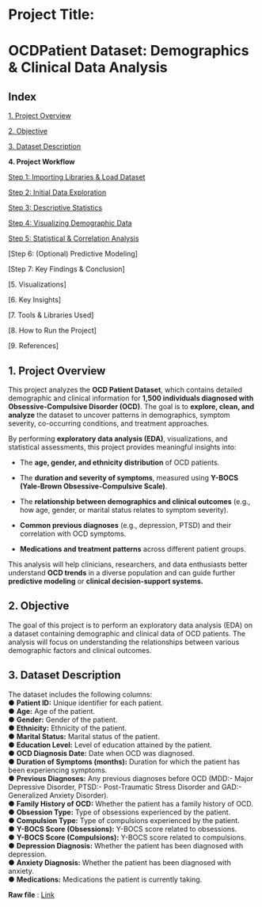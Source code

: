# **Project Title:** 
# **OCDPatient Dataset: Demographics & Clinical Data Analysis**

## **Index**

[1. Project Overview](https://github.com/anmoljaincma/project_3_internship_unified_mentor/blob/main/README.md#1-project-overview)

[2. Objective](https://github.com/anmoljaincma/project_3_internship_unified_mentor?tab=readme-ov-file#2-objective)

[3. Dataset Description](https://github.com/anmoljaincma/project_3_internship_unified_mentor?tab=readme-ov-file#3-dataset-description)

**4. Project Workflow**

[Step 1: Importing Libraries & Load Dataset](https://colab.research.google.com/drive/1AlHlwZX7C79wcIb3I0W4EzQYE4wCptoE#scrollTo=29hH6zZW5B6u)

[Step 2: Initial Data Exploration](https://colab.research.google.com/drive/1AlHlwZX7C79wcIb3I0W4EzQYE4wCptoE#scrollTo=4MDwjk19sOsE)

[Step 3: Descriptive Statistics](https://colab.research.google.com/drive/1AlHlwZX7C79wcIb3I0W4EzQYE4wCptoE#scrollTo=WL33wuQ9ttI8)

[Step 4: Visualizing Demographic Data](https://colab.research.google.com/drive/1AlHlwZX7C79wcIb3I0W4EzQYE4wCptoE#scrollTo=pYmNi7-x1JVx)

[Step 5: Statistical & Correlation Analysis](https://colab.research.google.com/drive/1AlHlwZX7C79wcIb3I0W4EzQYE4wCptoE#scrollTo=Ukc3qxcf6LGX)

[Step 6: (Optional) Predictive Modeling]

[Step 7: Key Findings & Conclusion]

[5. Visualizations]

[6. Key Insights]

[7. Tools & Libraries Used]

[8. How to Run the Project]

[9. References]

## **1. Project Overview**  

This project analyzes the **OCD Patient Dataset**, which contains detailed demographic and clinical information for **1,500 individuals diagnosed with Obsessive-Compulsive Disorder (OCD)**. The goal is to **explore, clean, and analyze** the dataset to uncover patterns in demographics, symptom severity, co-occurring conditions, and treatment approaches.

By performing **exploratory data analysis (EDA)**, visualizations, and statistical assessments, this project provides meaningful insights into:

- The **age, gender, and ethnicity distribution** of OCD patients.

- The **duration and severity of symptoms**, measured using **Y-BOCS (Yale‑Brown Obsessive-Compulsive Scale)**.

- The **relationship between demographics and clinical outcomes** (e.g., how age, gender, or marital status relates to symptom severity).

- **Common previous diagnoses** (e.g., depression, PTSD) and their correlation with OCD symptoms.

- **Medications and treatment patterns** across different patient groups.

This analysis will help clinicians, researchers, and data enthusiasts better understand **OCD trends** in a diverse population and can guide further **predictive modeling** or **clinical decision-support systems.**

## **2. Objective**
 The goal of this project is to perform an exploratory data analysis (EDA) on a dataset containing demographic and clinical data of OCD patients. The analysis will focus on
 understanding the relationships between various demographic factors and clinical outcomes.

## **3. Dataset Description**  
 The dataset includes the following columns:  
 ● **Patient ID:** Unique identifier for each patient.  
 ● **Age:** Age of the patient.  
 ● **Gender:** Gender of the patient.  
 ● **Ethnicity:** Ethnicity of the patient.  
 ● **Marital Status:** Marital status of the patient.  
 ● **Education Level:** Level of education attained by the patient.  
 ● **OCD Diagnosis Date:** Date when OCD was diagnosed.  
 ● **Duration of Symptoms (months):** Duration for which the patient has been experiencing symptoms.  
 ● **Previous Diagnoses:** Any previous diagnoses before OCD (MDD:- Major Depressive Disorder, PTSD:- Post-Traumatic Stress Disorder and GAD:- Generalized Anxiety Disorder).  
 ● **Family History of OCD:** Whether the patient has a family history of OCD.  
 ● **Obsession Type:** Type of obsessions experienced by the patient.  
 ● **Compulsion Type:** Type of compulsions experienced by the patient.  
 ● **Y-BOCS Score (Obsessions):** Y-BOCS score related to obsessions.  
 ● **Y-BOCS Score (Compulsions):** Y-BOCS score related to compulsions.  
 ● **Depression Diagnosis:** Whether the patient has been diagnosed with depression.  
 ● **Anxiety Diagnosis:** Whether the patient has been diagnosed with anxiety.  
 ● **Medications:** Medications the patient is currently taking.  

**Raw file** : [Link](https://github.com/anmoljaincma/project_3_internship_unified_mentor/blob/main/OCD%20Patient%20Dataset_%20Demographics%20%26%20Clinical%20Data%20-%20OCD%20Patient%20Dataset_%20Demographics%20%26%20Clinical%20Data.csv)
